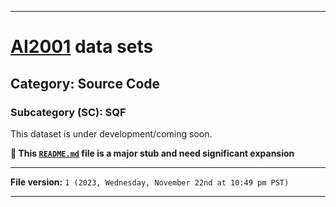 
***

# [AI2001](https://github.com/seanpm2001/AI2001/) data sets

## Category: Source Code

### Subcategory (SC): SQF

This dataset is under development/coming soon.

**🌱️ This [`README.md`](/README.md) file is a major stub and need significant expansion**

***

**File version:** `1 (2023, Wednesday, November 22nd at 10:49 pm PST)`

***
